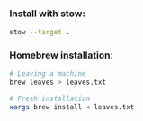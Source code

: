 
### Install with stow:
```bash
stow --target .
```

### Homebrew installation:
```bash
# Leaving a machine
brew leaves > leaves.txt

# Fresh installation
xargs brew install < leaves.txt